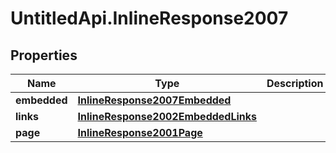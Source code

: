 # UntitledApi.InlineResponse2007

## Properties

Name | Type | Description | Notes
------------ | ------------- | ------------- | -------------
**embedded** | [**InlineResponse2007Embedded**](InlineResponse2007Embedded.md) |  | [optional] 
**links** | [**InlineResponse2002EmbeddedLinks**](InlineResponse2002EmbeddedLinks.md) |  | 
**page** | [**InlineResponse2001Page**](InlineResponse2001Page.md) |  | 


